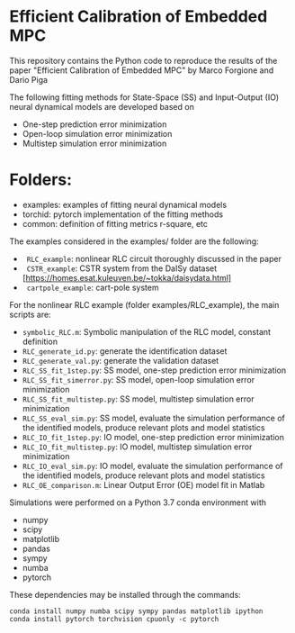 # Efficient Calibration of Embedded MPC

This repository contains the Python code to reproduce the results of the paper "Efficient Calibration of Embedded MPC" by Marco Forgione and Dario Piga

The following fitting methods for State-Space (SS) and Input-Output (IO) neural dynamical models are developed based on

 * One-step prediction error minimization
 * Open-loop simulation error minimization
 * Multistep simulation error minimization


# Folders:
* examples: examples of fitting neural dynamical models
* torchid:  pytorch implementation of the fitting methods
* common:   definition of fitting metrics r-square, etc

The examples considered in the examples/ folder are the following:

* `` RLC_example``: nonlinear RLC circuit thoroughly discussed in the paper
* `` CSTR_example``: CSTR system from the DaISy dataset [https://homes.esat.kuleuven.be/~tokka/daisydata.html]
* `` cartpole_example``: cart-pole system

For the nonlinear RLC example (folder examples/RLC_example), the main scripts are:

 *   ``symbolic_RLC.m``: Symbolic manipulation of the RLC model, constant definition
 * ``RLC_generate_id.py``:  generate the identification dataset 
 * ``RLC_generate_val.py``: generate the validation dataset 
 *  ``RLC_SS_fit_1step.py``: SS model, one-step prediction error minimization
 *  ``RLC_SS_fit_simerror.py``: SS model, open-loop simulation error minimization
 *  ``RLC_SS_fit_multistep.py``: SS model, multistep simulation error minimization
 *  ``RLC_SS_eval_sim.py``: SS model, evaluate the simulation performance of the identified models, produce relevant plots  and model statistics
 *  ``RLC_IO_fit_1step.py``: IO model, one-step prediction error minimization
 *  ``RLC_IO_fit_multistep.py``: IO model, multistep simulation error minimization
 *  ``RLC_IO_eval_sim.py``: IO model, evaluate the simulation performance of the identified models, produce relevant plots  and model statistics
 *   ``RLC_OE_comparison.m``: Linear Output Error (OE) model fit in Matlab
  

Simulations were performed on a Python 3.7 conda environment with

 * numpy
 * scipy
 * matplotlib
 * pandas
 * sympy
 * numba
 * pytorch
 
These dependencies may be installed through the commands:

```
conda install numpy numba scipy sympy pandas matplotlib ipython
conda install pytorch torchvision cpuonly -c pytorch
```
